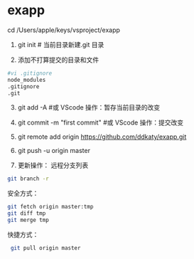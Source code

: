 # exapp

cd /Users/apple/keys/vsproject/exapp
1. git init # 当前目录新建.git 目录

2. 添加不打算提交的目录和文件

```sh 
#vi .gitignore 
node_modules
.gitignore
.git
```
3. git add -A  #或 VScode 操作：暂存当前目录的改变 

4. git commit -m "first commit"  #或 VScode 操作：提交改变 

5. git remote add origin https://github.com/ddkaty/exapp.git

6. git push -u origin master

7. 更新操作：
远程分支列表
``` sh
git branch -r
```
安全方式：
```sh 
git fetch origin master:tmp
git diff tmp 
git merge tmp
```
快捷方式：
```sh 
 git pull origin master
```